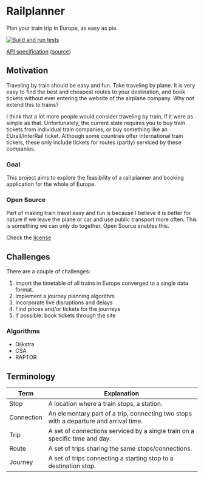 # Railplanner

Plan your train trip in Europe, as easy as pie.

[![Build and run tests](https://github.com/dennisschroer/railplanner.eu/actions/workflows/test.yaml/badge.svg?branch=main)](https://github.com/dennisschroer/railplanner.eu/actions/workflows/test.yaml)

[API specification](https://editor.swagger.io/?url=https://raw.githubusercontent.com/dennisschroer/railplanner.eu/main/server/src/main/resources/api.yaml)
([source](https://github.com/dennisschroer/railplanner.eu/tree/main/server/src/main/resources/api.yaml))

## Motivation

Traveling by train should be easy and fun. Take traveling by plane. It is very easy to find the best and cheapest routes
to your destination, and book tickets without ever entering the website of the airplane company. Why not extend this to
trains?

I think that a lot more people would consider traveling by train, if it were as simple as that.
Unfortunately, the current state requires you to buy train tickets from individual train companies, or buy something like
an EUrail/InterRail ticket. Although some countries offer international train tickets, these only include tickets for
routes (partly) serviced by these companies.

### Goal

This project aims to explore the feasibility of a rail planner and booking application for the whole of Europe.

### Open Source

Part of making train travel easy and fun is because I believe it is better for nature if we leave the plane or car and
use public transport more often. This is something we can only do together. Open Source enables this.

Check the [license](LICENSE.txt)

## Challenges

There are a couple of challenges:

1. Import the timetable of all trains in Europe converged to a single data format.
2. Implement a journey planning algorithm
3. Incorporate live disruptions and delays
4. Find prices and/or tickets for the journeys
5. If possible: book tickets through the site

### Algorithms

- Dijkstra
- CSA
- RAPTOR

## Terminology

| Term          | Explanation   |
| ------------- | ------------- |
| Stop          | A location where a train stops, a station. |
| Connection    | An elementary part of a trip, connecting two stops with a departure and arrival time.   |
| Trip          | A set of connections serviced by a single train on a specific time and day.  |
| Route         | A set of trips sharing the same stops/connections. |
| Journey       | A set of trips connecting a starting stop to a destination stop. |

